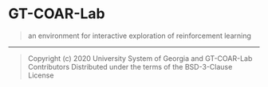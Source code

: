 # GT-COAR-Lab

> an environment for interactive exploration of reinforcement learning


---

> Copyright (c) 2020 University System of Georgia and GT-COAR-Lab Contributors
> Distributed under the terms of the BSD-3-Clause License
